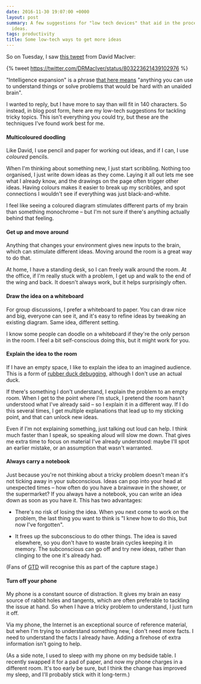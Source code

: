 ```yaml
---
date: 2016-11-30 19:07:00 +0000
layout: post
summary: A few suggestions for "low tech devices" that aid in the process of generating
  ideas.
tags: productivity
title: Some low-tech ways to get more ideas
---
```


So on Tuesday, I saw [this tweet](https://twitter.com/DRMacIver/status/803223621439102976) from David MacIver:

{% tweet https://twitter.com/DRMacIver/status/803223621439102976 %}

"Intelligence expansion" is a phrase [that here means](https://twitter.com/DRMacIver/status/803223723549474820) "anything you can use to understand things or solve problems that would be hard with an unaided brain".

I wanted to reply, but I have more to say than will fit in 140&nbsp;characters.
So instead, in blog post form, here are my low-tech suggestions for tackling tricky topics.
This isn't everything you could try, but these are the techniques I've found work best for me.

<!-- summary -->

#### Multicoloured doodling

Like David, I use pencil and paper for working out ideas, and if I can, I use *coloured* pencils.

When I'm thinking about something new, I just start scribbling.
Nothing too organised, I just write down ideas as they come.
Laying it all out lets me see what I already know, and the drawings on the page often trigger other ideas.
Having colours makes it easier to break up my scribbles, and spot connections I wouldn't see if everything was just black-and-white.

I feel like seeing a coloured diagram stimulates different parts of my brain than something monochrome &ndash; but I'm not sure if there's anything actually behind that feeling.

#### Get up and move around

Anything that changes your environment gives new inputs to the brain, which can stimulate different ideas.
Moving around the room is a great way to do that.

At home, I have a standing desk, so I can freely walk around the room.
At the office, if I'm really stuck with a problem, I get up and walk to the end of the wing and back.
It doesn't always work, but it helps surprisingly often.

#### Draw the idea on a whiteboard

For group discussions, I prefer a whiteboard to paper.
You can draw nice and big, everyone can see it, and it's easy to refine ideas by tweaking an existing diagram.
Same idea, different setting.

I know some people can doodle on a whiteboard if they're the only person in the room.
I feel a bit self-conscious doing this, but it might work for you.

#### Explain the idea to the room

If I have an empty space, I like to explain the idea to an imagined audience.
This is a form of [rubber duck debugging](https://en.wikipedia.org/wiki/Rubber_duck_debugging), although I don't use an actual duck.

If there's something I don't understand, I explain the problem to an empty room.
When I get to the point where I'm stuck, I pretend the room hasn't understood what I've already said &ndash; so I explain it in a different way.
If I do this several times, I get multiple explanations that lead up to my sticking point, and that can unlock new ideas.

Even if I'm not explaining something, just talking out loud can help.
I think much faster than I speak, so speaking aloud will slow me down.
That gives me extra time to focus on material I've already understood: maybe I'll spot an earlier mistake, or an assumption that wasn't warranted.

#### Always carry a notebook

Just because you're not thinking about a tricky problem doesn't mean it's not ticking away in your subconscious.
Ideas can pop into your head at unexpected times &ndash; how often do you have a brainwave in the shower, or the supermarket?
If you always have a notebook, you can write an idea down as soon as you have it.
This has two advantages:

*   There's no risk of losing the idea.
    When you next come to work on the problem, the last thing you want to think is "I knew how to do this, but now I've forgotten".

*   It frees up the subconscious to do other things.
    The idea is saved elsewhere, so you don't have to waste brain cycles keeping it in memory.
    The subconscious can go off and try new ideas, rather than clinging to the one it's already had.

(Fans of [GTD](https://en.wikipedia.org/wiki/Getting_Things_Done) will recognise this as part of the capture stage.)

#### Turn off your phone

My phone is a constant source of distraction.
It gives my brain an easy source of rabbit holes and tangents, which are often preferable to tackling the issue at hand.
So when I have a tricky problem to understand, I just turn it off.

Via my phone, the Internet is an exceptional source of reference material, but when I'm trying to understand something new, I don't need more facts.
I need to understand the facts I already have.
Adding a firehose of extra information isn't going to help.

(As a side note, I used to sleep with my phone on my bedside table.
I recently swapped it for a pad of paper, and now my phone charges in a different room.
It's too early be sure, but I think the change has improved my sleep, and I'll probably stick with it long-term.)
